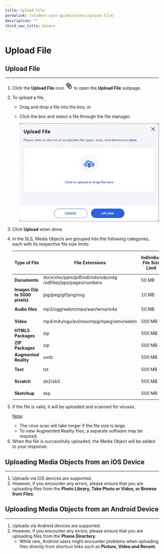 ```yaml
---
title: Upload File
permalink: /student-user-guide/assess/upload-file/
description: ""
third_nav_title: Assess
---
```

<h1 id="upload-file">Upload File</h1>
<h2 id="-upload-file-">Upload File</h2>
<hr>
<ol>
<li>Click the <strong>Upload File</strong> icon <img style="width:1.5rem; display: inline;" src="/images/Icons/PaperClip.svg"> to open the <strong>Upload File</strong> subpage.</li>
<li><p>To upload a file,</p>
<ul>
<li>Drag and drop a file into the box; or</li>
<li><p>Click the box and select a file through the file manager.</p>
<p><img src="/images/1Student/As-Upload.png"></p>
</li>
</ul>
</li>
<li><p>Click <strong>Upload</strong> when done. </p>
</li>
<li>In the SLS, Media Objects are grouped into the following categories, each with its respective file size limits:</li>

  <table><thead>
<tr><th><strong>Type of File</strong></th>
<th><strong>File Extensions</strong></th>
<th><strong>Individual File Size Limit</strong></th>
<th><strong>Mass File Size Limit</strong></th>
</tr>
</thead>
<tbody>
<tr>
<td><strong>Documents</strong></td>
<td>docx/xlsx/pptx/pdf/odt/ods/odp/odg
	/odf/key/pps/pages/numbers</td>
                        <td>50 MB</td>
                        <td>50 MB</td>
											</tr>
                      <tr>
                        <td><strong>Images (Up to 5000 pixels)</strong></td>
                        <td>jpg/jpeg/gif/png/svg</td>
                        <td>10 MB</td>
                        <td>10 MB</td>
											</tr>
                      <tr>
                        <td><strong>Audio files</strong></td>
                        <td>mp3/ogg/webm/mpa/wav/wma/m4a</td>
                        <td>50 MB</td>
                        <td>50 MB</td></tr>
                      <tr>
                        <td><strong>Video</strong></td>
                        <td>mp4/m4v/ogv/avi/mov/mpg/mpeg/wmv/webm</td>
                        <td>500 MB</td>
                        <td>500 MB</td>
											</tr>
                      <tr>
                        <td><strong>HTML5 Packages</strong></td>
                        <td>zip</td>
                        <td>500 MB</td>
                        <td>2 GB</td>
											</tr>
                      <tr>
                        <td><strong>ZIP Packages</strong></td>
                        <td>zip</td>
                        <td>500 MB</td>
                        <td>2 GB</td>
											</tr>
                      <tr>
                        <td><strong>Augmented Reality</strong></td>
                        <td>usdz</td>
                        <td>500 MB</td>
                        <td>500 MB</td>
											</tr>
                      <tr>
                        <td><strong>Text </strong></td>
                        <td>txt</td>
                        <td>500 MB</td>
                        <td>500 MB</td>
                      </tr>
                      <tr>
                        <td><strong>Scratch </strong></td>
                        <td>sb2/sb3</td>
                        <td>500 MB</td>
                        <td>500 MB</td>
                                              </tr>
                      <tr>
                        <td><strong>Sketchup <!-- <font color="#FBBC04">NEW</font> --></strong></td>
                        <td>skp</td>
                        <td>500 MB</td>
                        <td>500 MB</td>
                                              </tr>
                    </tbody>
                  </table>	
	
<li><p>If the file is valid, it will be uploaded and scanned for viruses.</p>
	<p> <u>Note</u>:</p>
<ul>
<li>The virus scan will take longer if the file size is large.</li>
<li>To view Augmented Reality files, a separate software may be required.</li>
</ul>
</li>
<li>When the file is successfully uploaded, the Media Object will be added to your response.</li>
</ol>
<h2 id="-uploading-media-objects-from-an-ios-device-">Uploading Media Objects from an iOS Device</h2>
<hr>
<ol>
<li>Uploads via iOS devices are supported.</li>
<li>However, if you encounter any errors, please ensure that you are uploading files from the <strong>Photo Library, Take Photo or Video, or Browse from Files</strong>.</li>
</ol>
<h2 id="-uploading-media-objects-from-an-android-device-">Uploading Media Objects from an Android Device</h2>
<hr>
<ol>
<li>Uploads via Android devices are supported.</li>
<li>However, if you encounter any errors, please ensure that you are uploading files from the <strong>Phone Directory</strong>.<ul>
<li>While rare, Android users might encounter problems when uploading files directly from shortcut links such as <strong>Picture, Video and Recent</strong>.</li>
</ul>
</li>
</ol>